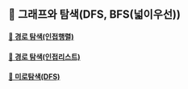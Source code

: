 ## 🦄 그래프와 탐색(DFS, BFS(넓이우선))

#### [🤔 경로 탐색(인접행렬)](https://github.com/saseungmin/daily_coding_dojo/tree/master/inflearn_algorism/section9/solution1)

#### [🤔 경로 탐색(인접리스트)](https://github.com/saseungmin/daily_coding_dojo/tree/master/inflearn_algorism/section9/solution2)

#### [🤔 미로탐색(DFS)](https://github.com/saseungmin/daily_coding_dojo/tree/master/inflearn_algorism/section9/solution3)
